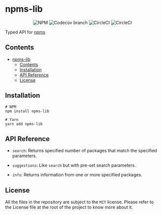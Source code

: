 # npms-lib

<p align="center">

  <img alt="NPM" src="https://img.shields.io/npm/l/npms-lib?style=flat-square">

  <img alt="Codecov branch" src="https://img.shields.io/codecov/c/github/frantss/npms-lib/master?logo=codecov&style=flat-square&token=e30335a5a6a3484d9055b1e319ccc029&label=overall%20coverage">

  <img alt="CircleCI" src="https://img.shields.io/circleci/build/github/Frantss/npms-lib/master?label=master&logo=circleci&style=flat-square&token=c97c78f1040c038c4857e8bbc6ab5a4acc310455">

  <img alt="CircleCI" src="https://img.shields.io/circleci/build/github/Frantss/npms-lib/develop?label=develop&logo=circleci&style=flat-square&token=c97c78f1040c038c4857e8bbc6ab5a4acc310455">
</p>

Typed API for [npms](https://npms.io/)

## Contents

- [npms-lib](#npms-lib)
  - [Contents](#contents)
  - [Installation](#installation)
  - [API Reference](#api-reference)
  - [License](#license)

## Installation

```shell
# NPM
npm install npms-lib

# Yarn
yarn add npms-lib
```

## API Reference

- `search`: Returns specified number of packages that match the specified parameters.

- `suggestions`: Like `search` but with pre-set search parameters.

- `info`: Returns information from one or more specified packages.

## License

All the files in the repository are subject to the `MIT` license. Please refer to the License file at the root of the project to know more about it.
